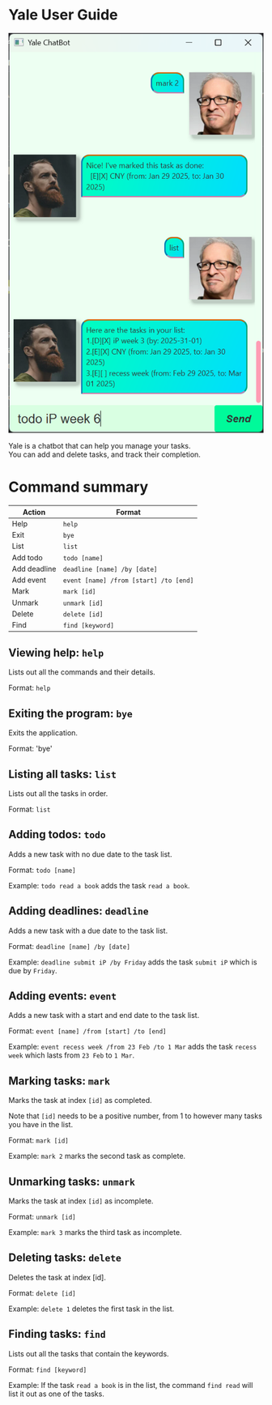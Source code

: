 # Yale User Guide

![Ui](Ui.png)

Yale is a chatbot that can help you manage your tasks.\
You can add and delete tasks, and track their completion.

# Command summary
| Action       | Format                                 |
|--------------|----------------------------------------|
| Help         | `help`                                 |
| Exit         | `bye`                                  |
| List         | `list`                                 |
| Add todo     | `todo [name]`                          |
| Add deadline | `deadline [name] /by [date]`           |
| Add event    | `event [name] /from [start] /to [end]` |
| Mark         | `mark [id]`                            |
| Unmark       | `unmark [id]`                          |
| Delete       | `delete [id]`                          |
| Find         | `find [keyword]`                       |

## Viewing help: `help`

Lists out all the commands and their details.

Format: `help`

## Exiting the program: `bye`

Exits the application.

Format: 'bye'

## Listing all tasks: `list`

Lists out all the tasks in order.

Format: `list`

## Adding todos: `todo`

Adds a new task with no due date to the task list.

Format: `todo [name]`

Example: `todo read a book` adds the task `read a book`.

## Adding deadlines: `deadline`

Adds a new task with a due date to the task list.

Format: `deadline [name] /by [date]`

Example: `deadline submit iP /by Friday`
adds the task `submit iP` which is due by `Friday`.

## Adding events: `event`

Adds a new task with a start and end date to the task list.

Format: `event [name] /from [start] /to [end]`

Example: `event recess week /from 23 Feb /to 1 Mar`
adds the task `recess week` which lasts from
`23 Feb` to `1 Mar`.

## Marking tasks: `mark`

Marks the task at index `[id]` as completed.

Note that `[id]` needs to be a positive number, from 1
to however many tasks you have in the list.

Format: `mark [id]`

Example: `mark 2` marks the second task as complete.

## Unmarking tasks: `unmark`

Marks the task at index `[id]` as incomplete.

Format: `unmark [id]`

Example: `mark 3` marks the third task as incomplete.

## Deleting tasks: `delete`

Deletes the task at index [id].

Format: `delete [id]`

Example: `delete 1` deletes the first task in the list.

## Finding tasks: `find`

Lists out all the tasks that contain the keywords.

Format: `find [keyword]`

Example: If the task `read a book` is in the list,
the command `find read` will list it out as one of the tasks.
